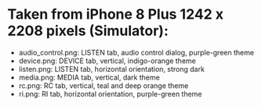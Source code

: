 # Taken from iPhone 8 Plus 1242 x 2208 pixels (Simulator):
- audio_control.png: LISTEN tab, audio control dialog, purple-green theme
- device.png: DEVICE tab, vertical, indigo-orange theme
- listen.png: LISTEN tab, horizontal orientation, strong dark
- media.png: MEDIA tab, vertical, dark theme
- rc.png: RC tab, vertical, teal and deep orange theme
- ri.png: RI tab, horizontal orientation, purple-green theme
